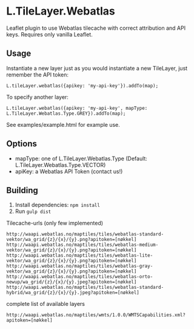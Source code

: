 L.TileLayer.Webatlas
====================
Leaflet plugin to use Webatlas tilecache with correct attribution and API keys. Requires only vanilla Leaflet. 


Usage
-----
Instantiate a new layer just as you would instantiate a new TileLayer, just remember the API token:

    L.tileLayer.webatlas({apikey: 'my-api-key'}).addTo(map);

To specify another layer:

    L.tileLayer.webatlas({apikey: 'my-api-key', mapType: L.TileLayer.Webatlas.Type.GREY}).addTo(map);

See examples/example.html for example use.


Options
-------

- mapType: one of L.TileLayer.Webatlas.Type (Default: L.TileLayer.Webatlas.Type.VECTOR)
- apiKey: a Webatlas API Token (contact us!)


Building
--------
1. Install dependencies: ```npm install```
2. Run ```gulp dist```



Tilecache-urls (only few implemented)
```
http://waapi.webatlas.no/maptiles/tiles/webatlas-standard-vektor/wa_grid/{z}/{x}/{y}.png?apitoken=[nøkkel]
http://waapi.webatlas.no/maptiles/tiles/webatlas-medium-vektor/wa_grid/{z}/{x}/{y}.png?apitoken=[nøkkel]
http://waapi.webatlas.no/maptiles/tiles/webatlas-lite-vektor/wa_grid/{z}/{x}/{y}.png?apitoken=[nøkkel]
http://waapi.webatlas.no/maptiles/tiles/webatlas-gray-vektor/wa_grid/{z}/{x}/{y}.png?apitoken=[nøkkel]
http://waapi.webatlas.no/maptiles/tiles/webatlas-orto-newup/wa_grid/{z}/{x}/{y}.jpeg?apitoken=[nøkkel]
http://waapi.webatlas.no/maptiles/tiles/webatlas-standard-hybrid/wa_grid/{z}/{x}/{y}.jpeg?apitoken=[nøkkel]
```

complete list of available layers
```
http://waapi.webatlas.no/maptiles/wmts/1.0.0/WMTSCapabilities.xml?apitoken=[nøkkel]
``` 



